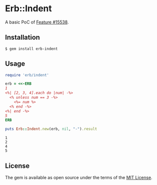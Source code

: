 # Erb::Indent

A basic PoC of [Feature #15538](https://bugs.ruby-lang.org/issues/15538).

## Installation

    $ gem install erb-indent

## Usage

```rb
require 'erb/indent'

erb = <<-ERB
1
<%| [2, 3, 4].each do |num| -%>
  <% unless num == 3 -%>
    <%= num %>
  <% end -%>
<%| end -%>
5
ERB

puts Erb::Indent.new(erb, nil, "-").result
```

```
1
2
4
5
```

## License

The gem is available as open source under the terms of the [MIT License](http://opensource.org/licenses/MIT).
